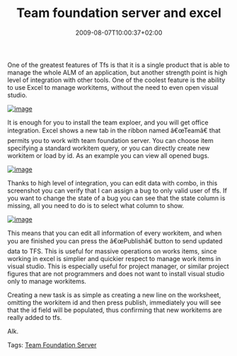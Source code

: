 ﻿---
title: "Team foundation server and excel"
description: ""
date: 2009-08-07T10:00:37+02:00
draft: false
tags: [Excel,Tfs]
categories: [Team Foundation Server]
---
One of the greatest features of Tfs is that it is a single product that is able to manage the whole ALM of an application, but another strength point is high level of integration with other tools. One of the coolest feature is the ability to use Excel to manage workitems, without the need to even open visual studio.

[![image](http://www.codewrecks.com/blog/wp-content/uploads/2009/08/image-thumb16.png "image")](http://www.codewrecks.com/blog/wp-content/uploads/2009/08/image16.png)

It is enough for you to install the team exploer, and you will get office integration. Excel shows a new tab in the ribbon named â€œTeamâ€ that permits you to work with team foundation server. You can choose item specifying a standard workitem query, or you can directly create new workitem or load by id. As an example you can view all opened bugs.

[![image](http://www.codewrecks.com/blog/wp-content/uploads/2009/08/image-thumb17.png "image")](http://www.codewrecks.com/blog/wp-content/uploads/2009/08/image17.png)

Thanks to high level of integration, you can edit data with combo, in this screenshot you can verify that I can assign a bug to only valid user of tfs. If you want to change the state of a bug you can see that the state column is missing, all you need to do is to select what column to show.

[![image](http://www.codewrecks.com/blog/wp-content/uploads/2009/08/image-thumb18.png "image")](http://www.codewrecks.com/blog/wp-content/uploads/2009/08/image18.png)

This means that you can edit all information of every workitem, and when you are finished you can press the â€œPublishâ€ button to send updated data to TFS. This is useful for massive operations on works items, since working in excel is simplier and quickier respect to manage work items in visual studio. This is especially useful for project manager, or similar project figures that are not programmers and does not want to install visual studio only to manage workitems.

Creating a new task is as simple as creating a new line on the worksheet, omitting the workitem id and then press publish, immediately you will see that the id field will be populated, thus confirming that new workitems are really added to tfs.

Alk.

Tags: [Team Foundation Server](http://technorati.com/tag/Team%20Foundation%20Server)
